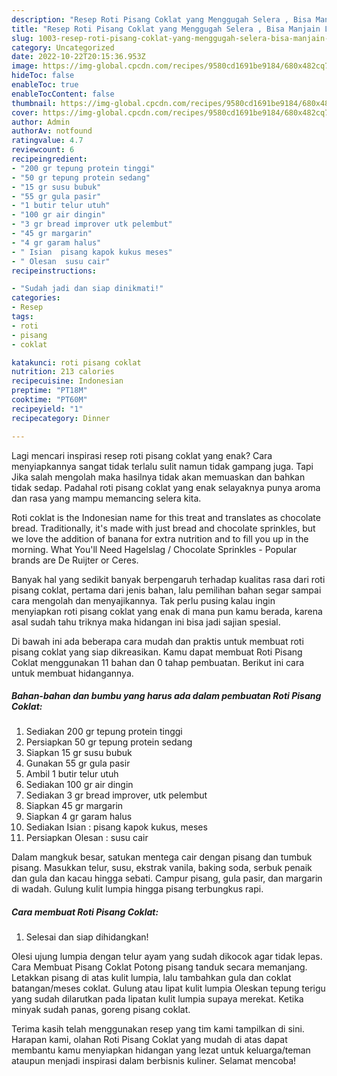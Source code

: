 ```yaml
---
description: "Resep Roti Pisang Coklat yang Menggugah Selera , Bisa Manjain Lidah"
title: "Resep Roti Pisang Coklat yang Menggugah Selera , Bisa Manjain Lidah"
slug: 1003-resep-roti-pisang-coklat-yang-menggugah-selera-bisa-manjain-lidah
category: Uncategorized
date: 2022-10-22T20:15:36.953Z
image: https://img-global.cpcdn.com/recipes/9580cd1691be9184/680x482cq70/roti-pisang-coklat-foto-resep-utama.jpg
hideToc: false
enableToc: true
enableTocContent: false
thumbnail: https://img-global.cpcdn.com/recipes/9580cd1691be9184/680x482cq70/roti-pisang-coklat-foto-resep-utama.jpg
cover: https://img-global.cpcdn.com/recipes/9580cd1691be9184/680x482cq70/roti-pisang-coklat-foto-resep-utama.jpg
author: Admin
authorAv: notfound
ratingvalue: 4.7
reviewcount: 6
recipeingredient:
- "200 gr tepung protein tinggi"
- "50 gr tepung protein sedang"
- "15 gr susu bubuk"
- "55 gr gula pasir"
- "1 butir telur utuh"
- "100 gr air dingin"
- "3 gr bread improver utk pelembut"
- "45 gr margarin"
- "4 gr garam halus"
- " Isian  pisang kapok kukus meses"
- " Olesan  susu cair"
recipeinstructions:

- "Sudah jadi dan siap dinikmati!"
categories:
- Resep
tags:
- roti
- pisang
- coklat

katakunci: roti pisang coklat 
nutrition: 213 calories
recipecuisine: Indonesian
preptime: "PT18M"
cooktime: "PT60M"
recipeyield: "1"
recipecategory: Dinner

---
```



Lagi mencari inspirasi resep roti pisang coklat yang enak? Cara menyiapkannya sangat tidak terlalu sulit namun tidak gampang juga. Tapi Jika salah mengolah maka hasilnya tidak akan memuaskan dan bahkan tidak sedap. Padahal roti pisang coklat yang enak selayaknya punya aroma dan rasa yang mampu memancing selera kita.


Roti coklat is the Indonesian name for this treat and translates as chocolate bread. Traditionally, it&#39;s made with just bread and chocolate sprinkles, but we love the addition of banana for extra nutrition and to fill you up in the morning. What You&#39;ll Need Hagelslag / Chocolate Sprinkles - Popular brands are De Ruijter or Ceres.

Banyak hal yang sedikit banyak berpengaruh terhadap kualitas rasa dari roti pisang coklat, pertama dari jenis bahan, lalu pemilihan bahan segar sampai cara mengolah dan menyajikannya. Tak perlu pusing kalau ingin menyiapkan roti pisang coklat yang enak di mana pun kamu berada, karena asal sudah tahu triknya maka hidangan ini bisa jadi sajian spesial.


Di bawah ini ada beberapa cara mudah dan praktis untuk membuat roti pisang coklat yang siap dikreasikan. Kamu dapat membuat Roti Pisang Coklat menggunakan 11 bahan dan 0 tahap pembuatan. Berikut ini cara untuk membuat hidangannya.

<!--inarticleads1-->

##### Bahan-bahan dan bumbu yang harus ada dalam pembuatan Roti Pisang Coklat:

1. Sediakan 200 gr tepung protein tinggi
1. Persiapkan 50 gr tepung protein sedang
1. Siapkan 15 gr susu bubuk
1. Gunakan 55 gr gula pasir
1. Ambil 1 butir telur utuh
1. Sediakan 100 gr air dingin
1. Sediakan 3 gr bread improver, utk pelembut
1. Siapkan 45 gr margarin
1. Siapkan 4 gr garam halus
1. Sediakan  Isian : pisang kapok kukus, meses
1. Persiapkan  Olesan : susu cair


Dalam mangkuk besar, satukan mentega cair dengan pisang dan tumbuk pisang. Masukkan telur, susu, ekstrak vanila, baking soda, serbuk penaik dan gula dan kacau hingga sebati. Campur pisang, gula pasir, dan margarin di wadah. Gulung kulit lumpia hingga pisang terbungkus rapi. 

<!--inarticleads2-->

##### Cara membuat Roti Pisang Coklat:


1. Selesai dan siap dihidangkan!

Olesi ujung lumpia dengan telur ayam yang sudah dikocok agar tidak lepas. Cara Membuat Pisang Coklat Potong pisang tanduk secara memanjang. Letakkan pisang di atas kulit lumpia, lalu tambahkan gula dan coklat batangan/meses coklat. Gulung atau lipat kulit lumpia Oleskan tepung terigu yang sudah dilarutkan pada lipatan kulit lumpia supaya merekat. Ketika minyak sudah panas, goreng pisang coklat. 

Terima kasih telah menggunakan resep yang tim kami tampilkan di sini. Harapan kami, olahan Roti Pisang Coklat yang mudah di atas dapat membantu kamu menyiapkan hidangan yang lezat untuk keluarga/teman ataupun menjadi inspirasi dalam berbisnis kuliner. Selamat mencoba!
